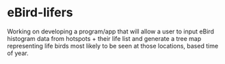 # eBird-lifers
Working on developing a program/app that will allow a user to input eBird histogram data from hotspots + their life list and generate a tree map representing life birds most likely to be seen at those locations, based time of year.
